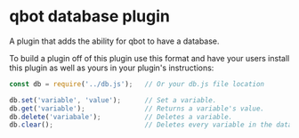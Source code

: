 # qbot database plugin
A plugin that adds the ability for qbot to have a database.

To build a plugin off of this plugin use this format and have your users install this plugin as well as yours in your plugin's instructions:

```js
const db = require('../db.js');   // Or your db.js file location

db.set('variable', 'value');      // Set a variable.
db.get('variable');               // Returns a variable's value.
db.delete('variabale');           // Deletes a variable.
db.clear();                       // Deletes every variable in the database.
```
